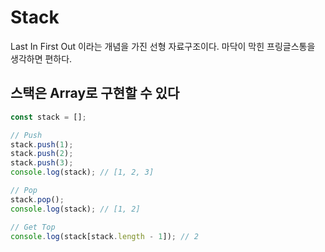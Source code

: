 # Stack

Last In First Out 이라는 개념을 가진 선형 자료구조이다.
마닥이 막힌 프링글스통을 생각하면 편하다.

## 스택은 Array로 구현할 수 있다

```js
const stack = [];

// Push
stack.push(1);
stack.push(2);
stack.push(3);
console.log(stack); // [1, 2, 3]

// Pop
stack.pop();
console.log(stack); // [1, 2]

// Get Top
console.log(stack[stack.length - 1]); // 2
```
